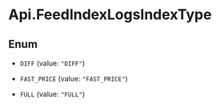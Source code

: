 # Api.FeedIndexLogsIndexType

## Enum


* `DIFF` (value: `"DIFF"`)

* `FAST_PRICE` (value: `"FAST_PRICE"`)

* `FULL` (value: `"FULL"`)



